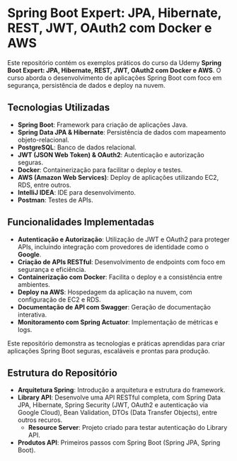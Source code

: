 # Spring Boot Expert: JPA, Hibernate, REST, JWT, OAuth2 com Docker e AWS

Este repositório contém os exemplos práticos do curso da Udemy **Spring Boot Expert: JPA, Hibernate, REST, JWT, OAuth2 com Docker e AWS**. O curso aborda o desenvolvimento de aplicações Spring Boot com foco em segurança, persistência de dados e deploy na nuvem.

## Tecnologias Utilizadas

- **Spring Boot**: Framework para criação de aplicações Java.
- **Spring Data JPA & Hibernate**: Persistência de dados com mapeamento objeto-relacional.
- **PostgreSQL**: Banco de dados relacional.
- **JWT (JSON Web Token) & OAuth2**: Autenticação e autorização seguras.
- **Docker**: Containerização para facilitar o deploy e testes.
- **AWS (Amazon Web Services)**: Deploy de aplicações utilizando EC2, RDS, entre outros.
- **IntelliJ IDEA**: IDE para desenvolvimento.
- **Postman**: Testes de APIs.

## Funcionalidades Implementadas

- **Autenticação e Autorização**: Utilização de JWT e OAuth2 para proteger APIs, incluindo integração com provedores de identidade como o **Google**.
- **Criação de APIs RESTful**: Desenvolvimento de endpoints com foco em segurança e eficiência.
- **Containerização com Docker**: Facilita o deploy e a consistência entre ambientes.
- **Deploy na AWS**: Hospedagem da aplicação na nuvem, com configuração de EC2 e RDS.
- **Documentação de API com Swagger**: Geração de documentação interativa.
- **Monitoramento com Spring Actuator**: Implementação de métricas e logs.

Este repositório demonstra as tecnologias e práticas aprendidas para criar aplicações Spring Boot seguras, escaláveis e prontas para produção.

## Estrutura do Repositório
- **Arquitetura Spring**: Introdução a arquitetura e estrutura do framework.
- **Library API**: Desenvolve uma API RESTful completa, com Spring Data JPA, Hibernate, Spring Security (JWT, OAuth2 e autenticação via Google Cloud), Bean Validation, DTOs (Data Transfer Objects), entre outros recuros.
  - **Resource Server**: Projeto criado para testar autenticação do Library API. 
- **Produtos API**: Primeiros passos com Spring Boot (Spring JPA, Spring Boot).
